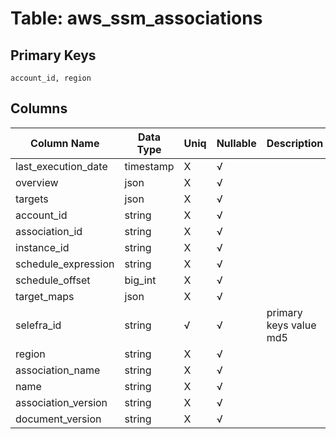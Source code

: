 # Table: aws_ssm_associations

## Primary Keys 

```
account_id, region
```


## Columns 

|  Column Name   |  Data Type  | Uniq | Nullable | Description | 
|  ----  | ----  | ----  | ----  | ---- | 
| last_execution_date | timestamp | X | √ |  | 
| overview | json | X | √ |  | 
| targets | json | X | √ |  | 
| account_id | string | X | √ |  | 
| association_id | string | X | √ |  | 
| instance_id | string | X | √ |  | 
| schedule_expression | string | X | √ |  | 
| schedule_offset | big_int | X | √ |  | 
| target_maps | json | X | √ |  | 
| selefra_id | string | √ | √ | primary keys value md5 | 
| region | string | X | √ |  | 
| association_name | string | X | √ |  | 
| name | string | X | √ |  | 
| association_version | string | X | √ |  | 
| document_version | string | X | √ |  | 



